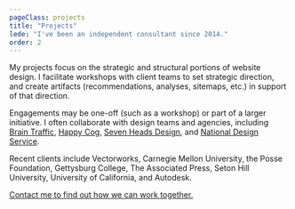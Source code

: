 ```yaml
---
pageClass: projects
title: "Projects"
lede: "I've been an independent consultant since 2014."
order: 2
---
```


My projects focus on the strategic and structural portions of website design. I facilitate workshops with client teams to set strategic direction, and create artifacts (recommendations, analyses, sitemaps, etc.) in support of that direction. 

Engagements may be one-off (such as a workshop) or part of a larger initiative. I often collaborate with design teams and agencies, including [Brain Traffic](https://www.braintraffic.com/), [Happy Cog](https://www.happycog.com/), [Seven Heads Design](http://www.sevenheadsdesign.com/), and [National Design Service](https://nationaldesignservice.com/). 

Recent clients include Vectorworks, Carnegie Mellon University, the Posse Foundation, Gettysburg College, The Associated Press, Seton Hill University, University of California, and Autodesk.

[Contact me to find out how we can work together.](mailto:lisa.maria.martin@gmail.com)
